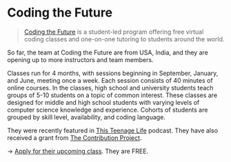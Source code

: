 # Coding the Future

> [Coding the Future](https://codingthefuture24.github.io) is a student-led program offering free virtual coding classes and one-on-one tutoring to students around the world.

So far, the team at Coding the Future are from USA, India, and they are opening up to more instructors and team members.

Classes run for 4 months, with sessions beginning in September, January, and June, meeting once a week. Each session consists of 40 minutes of online courses. In the classes, high school and university students teach groups of 5-10 students on a topic of common interest. These classes are designed for middle and high school students with varying levels of computer science knowledge and experience. Cohorts of students are grouped by skill level, availability, and coding language.

They were recently featured in [This Teenage Life](https://www.thisteenagelife.org/) podcast. They have also received a grant from [The Contribution Project](https://contributionproject.org).

→ [Apply for their upcoming class](https://codingthefuture24.github.io). They are FREE.